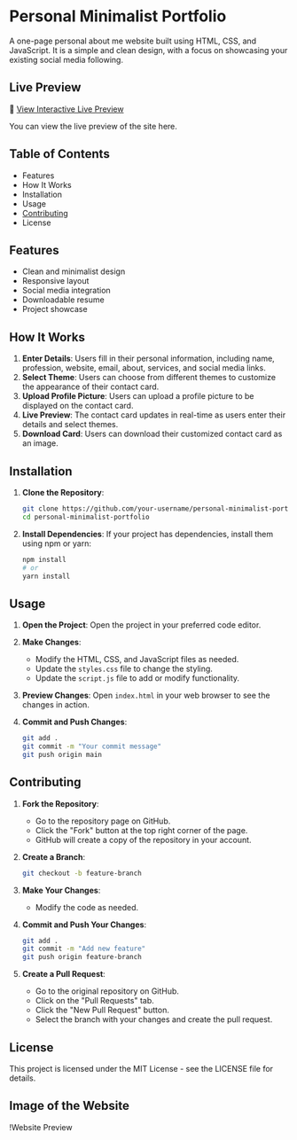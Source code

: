 # Personal Minimalist Portfolio

A one-page personal about me website built using HTML, CSS, and JavaScript. It is a simple and clean design, with a focus on showcasing your existing social media following.

## Live Preview
📱 [View Interactive Live Preview](https://github.com/Rajath2005/Raj_res.github.io/blob/main/preview.html)


You can view the live preview of the site here.

## Table of Contents

- Features
- How It Works
- Installation
- Usage
- [Contributing](#contributing)
- License

## Features

- Clean and minimalist design
- Responsive layout
- Social media integration
- Downloadable resume
- Project showcase

## How It Works

1. **Enter Details**: Users fill in their personal information, including name, profession, website, email, about, services, and social media links.
2. **Select Theme**: Users can choose from different themes to customize the appearance of their contact card.
3. **Upload Profile Picture**: Users can upload a profile picture to be displayed on the contact card.
4. **Live Preview**: The contact card updates in real-time as users enter their details and select themes.
5. **Download Card**: Users can download their customized contact card as an image.

## Installation

1. **Clone the Repository**:
    ```bash
    git clone https://github.com/your-username/personal-minimalist-portfolio.git
    cd personal-minimalist-portfolio
    ```

2. **Install Dependencies**:
    If your project has dependencies, install them using npm or yarn:
    ```bash
    npm install
    # or
    yarn install
    ```

## Usage

1. **Open the Project**:
    Open the project in your preferred code editor.

2. **Make Changes**:
    - Modify the HTML, CSS, and JavaScript files as needed.
    - Update the `styles.css` file to change the styling.
    - Update the `script.js` file to add or modify functionality.

3. **Preview Changes**:
    Open `index.html` in your web browser to see the changes in action.

4. **Commit and Push Changes**:
    ```bash
    git add .
    git commit -m "Your commit message"
    git push origin main
    ```

## Contributing

1. **Fork the Repository**:
    - Go to the repository page on GitHub.
    - Click the "Fork" button at the top right corner of the page.
    - GitHub will create a copy of the repository in your account.

2. **Create a Branch**:
    ```bash
    git checkout -b feature-branch
    ```

3. **Make Your Changes**:
    - Modify the code as needed.

4. **Commit and Push Your Changes**:
    ```bash
    git add .
    git commit -m "Add new feature"
    git push origin feature-branch
    ```

5. **Create a Pull Request**:
    - Go to the original repository on GitHub.
    - Click on the "Pull Requests" tab.
    - Click the "New Pull Request" button.
    - Select the branch with your changes and create the pull request.

## License

This project is licensed under the MIT License - see the LICENSE file for details.

## Image of the Website

!Website Preview
